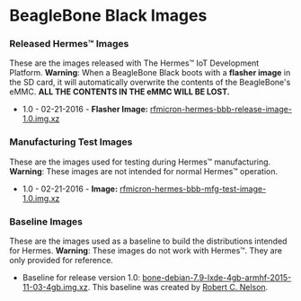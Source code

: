 # BeagleBone Black Images
### Released Hermes&trade; Images
These are the images released with The Hermes&trade; IoT Development Platform.
**Warning**: When a BeagleBone Black boots with a **flasher image** in the SD card, it will automatically overwrite the contents of the BeagleBone's eMMC. **ALL THE CONTENTS IN THE eMMC WILL BE LOST.**
* 1.0 - 02-21-2016 - **Flasher Image:** [rfmicron-hermes-bbb-release-image-1.0.img.xz](http://rfmicron.com/download/1719/)

### Manufacturing Test Images
These are the images used for testing during Hermes&trade; manufacturing. **Warning**: These images are not intended for normal Hermes&trade; operation.
* 1.0 - 02-21-2016 - **Image:** [rfmicron-hermes-bbb-mfg-test-image-1.0.img.xz](http://rfmicron.com/download/1717/)

### Baseline Images
These are the images used as a baseline to build the distributions intended for Hermes.
**Warning**: These images do not work with Hermes&trade;. They are only provided for reference.
* Baseline for release version 1.0: [bone-debian-7.9-lxde-4gb-armhf-2015-11-03-4gb.img.xz](https://rcn-ee.online/rootfs/bb.org/release/2015-11-03/lxde-4gb/bone-debian-7.9-lxde-4gb-armhf-2015-11-03-4gb.img.xz). This baseline was created by [Robert C. Nelson](https://github.com/RobertCNelson).
